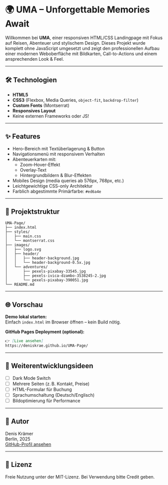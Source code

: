 # 🌍 UMA – Unforgettable Memories Await

Willkommen bei **UMA**, einer responsiven HTML/CSS Landingpage mit Fokus auf Reisen, Abenteuer und stylischem Design. Dieses Projekt wurde komplett ohne JavaScript umgesetzt und zeigt den professionellen Aufbau einer modernen Weboberfläche mit Bildkarten, Call-to-Actions und einem ansprechenden Look & Feel.

---

## 🛠 Technologien

- **HTML5**
- **CSS3** (Flexbox, Media Queries, `object-fit`, `backdrop-filter`)
- **Custom Fonts** (Montserrat)
- **Responsives Layout**
- Keine externen Frameworks oder JS!

---

## ✨ Features

- Hero-Bereich mit Textüberlagerung & Button
- Navigationsmenü mit responsivem Verhalten
- Abenteuerkarten mit:
  - Zoom-Hover-Effekt
  - Overlay-Text
  - Hintergrundbildern & Blur-Effekten
- Mobiles Design (media queries ab 576px, 768px, etc.)
- Leichtgewichtige CSS-only Architektur
- Farblich abgestimmte Primärfarbe: `#ed6a4e`

---

## 📁 Projektstruktur

```
UMA-Page/
├── index.html
├── styles/
│   ├── main.css
│   └── montserrat.css
├── images/
│   ├── logo.svg
│   ├── header/
│   │   ├── header-background.jpg
│   │   └── header-background-0.5x.jpg
│   └── adventures/
│       ├── pexels-pixabay-33545.jpg
│       ├── pexels-ivica-dzambo-3538245-2.jpg
│       └── pexels-pixabay-390051.jpg
└── README.md
```

---

## 🌐 Vorschau

**Demo lokal starten:**  
Einfach `index.html` im Browser öffnen – kein Build nötig.

**GitHub Pages Deployment (optional):**
```markdown
👉 [Live ansehen]
https://deniskrae.github.io/UMA-Page/

```

---

## 📌 Weiterentwicklungsideen

- [ ] Dark Mode Switch
- [ ] Mehrere Seiten (z. B. Kontakt, Preise)
- [ ] HTML-Formular für Buchung
- [ ] Sprachumschaltung (Deutsch/Englisch)
- [ ] Bildoptimierung für Performance

---

## 👤 Autor

Denis Krämer  
Berlin, 2025  
[GitHub-Profil ansehen](https://github.com/DenisKrae)

---

## 📝 Lizenz

Freie Nutzung unter der MIT-Lizenz. Bei Verwendung bitte Credit geben.
